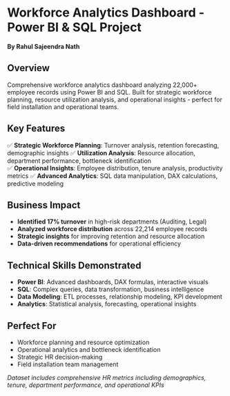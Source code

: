 # Workforce Analytics Dashboard - Power BI & SQL Project
**By Rahul Sajeendra Nath**

## Overview
Comprehensive workforce analytics dashboard analyzing 22,000+ employee records using Power BI and SQL. Built for strategic workforce planning, resource utilization analysis, and operational insights - perfect for field installation and operational teams.

## Key Features
✅ **Strategic Workforce Planning**: Turnover analysis, retention forecasting, demographic insights
✅ **Utilization Analysis**: Resource allocation, department performance, bottleneck identification  
✅ **Operational Insights**: Employee distribution, tenure analysis, productivity metrics
✅ **Advanced Analytics**: SQL data manipulation, DAX calculations, predictive modeling

## Business Impact
- **Identified 17% turnover** in high-risk departments (Auditing, Legal)
- **Analyzed workforce distribution** across 22,214 employee records
- **Strategic insights** for improving retention and resource allocation
- **Data-driven recommendations** for operational efficiency

## Technical Skills Demonstrated
- **Power BI**: Advanced dashboards, DAX formulas, interactive visuals
- **SQL**: Complex queries, data transformation, business intelligence
- **Data Modeling**: ETL processes, relationship modeling, KPI development
- **Analytics**: Statistical analysis, forecasting, operational insights

## Perfect For
- Workforce planning and resource optimization
- Operational analytics and bottleneck identification
- Strategic HR decision-making
- Field installation team management

*Dataset includes comprehensive HR metrics including demographics, tenure, department performance, and operational KPIs*

